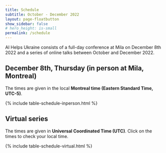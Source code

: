 ```yaml
---
title: Schedule
subtitle: October - December 2022
layout: page-floatbutton
show_sidebar: false
# hero_height: is-small
permalink: /schedule
---
```

AI Helps Ukraine consists of a full-day conference at Mila on December 8th 2022 and a series of online talks between October and December 2022.

## December 8th, Thursday (in person at Mila, Montreal)

The times are given in the local **Montreal time (Eastern Standard Time, UTC-5)**.

{% include table-schedule-inperson.html %}

## Virtual series

The times are given in **Universal Coordinated Time (UTC)**. Click on the times to check your local time.

{% include table-schedule-virtual.html %}
